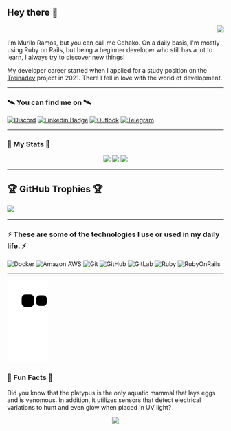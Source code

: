 ## Hey there 👋 
<p> 
 <img align="right" src="https://visitor-badge.laobi.icu/badge?page_id=cohako.cohako"/>
</p>
</br>
<p>
I'm Murilo Ramos, but you can call me Cohako.
On a daily basis, I'm mostly using Ruby on Rails, but being a beginner
developer who still has a lot to learn, I always try to discover new things!

My developer career started when I applied for a study position on the [Treinadev](https://treinadev.com.br/) project in 2021.
There I fell in love with the world of development.
</p>

---
### 🛰️ You can find me on 🛰️

[![Discord](https://img.shields.io/badge/Discord-%237289DA.svg?logo=discord&logoColor=white)](htttps://discord.gg/Cohako#6823)
[![Linkedin Badge](https://img.shields.io/badge/-Murilo_Ramos-blue?style=flat-square&logo=Linkedin&logoColor=white&link=www.linkedin.com/in/muriloramos)](https://www.linkedin.com/in/muriloramos/)
[![Outlook](https://img.shields.io/badge/muri.ilo@hotmail.com-0078D4?style=flat-square&logo=microsoft-outlook&logoColor=white&link=mailto:muri.ilo@hotmail.com)](mailto:muri.ilo@hotmail.com)
[![Telegram](https://img.shields.io/badge/Cohako-2CA5E0?style=flat-square&logo=telegram&logoColor=white)](https://t.me/Cohako)


---
### 🚀 My Stats 🚀

<p align="center">
<img height="165em" src="https://github-readme-stats.vercel.app/api?username=cohako&count_private=true&show_icons=true&include_all_commits=true&theme=radical"/>
<img height="165em" src="https://github-readme-stats.vercel.app/api/top-langs/?username=cohako&hide=TeX&layout=compact&theme=radical"/>
<img height="165em" src="https://github-readme-streak-stats.herokuapp.com/?user=Cohako&theme=radical&hide_border=false"/>
</p>

---
## 🏆 GitHub Trophies 🏆
![](https://github-profile-trophy.vercel.app/?username=cohako&theme=radical&no-frame=true&no-bg=true&margin-w=4)

---
### ⚡ These are some of the technologies I use or used in my daily life. ⚡

![Docker](https://img.shields.io/badge/-Docker-black?style=flat-square&logo=docker)
![Amazon AWS](https://img.shields.io/badge/Amazon%20AWS-232F3E?style=flat-square&logo=amazon-aws)
![Git](https://img.shields.io/badge/-Git-black?style=flat-square&logo=git)
![GitHub](https://img.shields.io/badge/-GitHub-181717?style=flat-square&logo=github)
![GitLab](https://img.shields.io/badge/-GitLab-FCA121?style=flat-square&logo=gitlab)
![Ruby](https://img.shields.io/badge/-Ruby-red?style=flat-square&logo=ruby)
![RubyOnRails](https://img.shields.io/badge/-RubyOnRails-red?style=flat-square&logo=rubyonrails)

---

![Snakesss](https://github.com/cohako/cohako/blob/output/github-contribution-grid-snake.svg)


### 📣 Fun Facts 📣

   Did you know that the platypus is the only aquatic mammal that lays eggs and is venomous. In addition, it utilizes sensors that detect electrical variations to hunt and even glow when placed in UV light?


<p align="center">
 <img height="100em" src="https://www.clipartmax.com/png/full/166-1661075_kawaii-platypus-gif.png"/>
</p>

